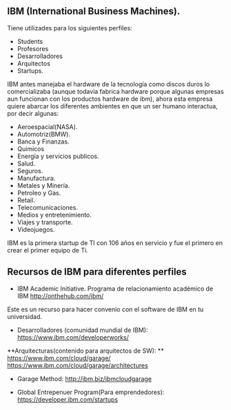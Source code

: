 ## IBM (International Business Machines).

Tiene utilizades para los siguientes perfiles:

+ Students
+ Profesores
+ Desarrolladores
+ Arquitectos
+ Startups.

IBM antes manejaba el hardware de la tecnología como discos duros lo comercializaba (aunque todavia fabrica hardware porque algunas empresas aun funcionan con los productos hardware de ibm), ahora esta empresa quiere abarcar los diferentes ambientes en que un ser humano interactua, por decir algunas:

+ Aeroespacial(NASA).
+ Automotriz(BMW).
+ Banca y Finanzas.
+ Quimicos
+ Energía y servicios publicos.
+ Salud.
+ Seguros.
+ Manufactura.
+ Metales y Minería.
+ Petroleo y Gas.
+ Retail.
+ Telecomunicaciones.
+ Medios y entretenimiento.
+ Viajes y transporte.
+ Videojuegos.

IBM es la primera startup de TI con 106 años en servicio y fue el primero en crear el primer equipo de Ti.

## Recursos de IBM para diferentes perfiles

+ IBM Academic Initiative.
 Programa de relacionamiento académico de IBM
  http://onthehub.com/ibm/

 Este es un recurso para hacer convenio con el software de IBM en tu universidad.

+ Desarrolladores (comunidad mundial de IBM):
  https://www.ibm.com/developerworks/

**Arquitecturas(contenido para arquitectos de SW): **
  https://www.ibm.com/cloud/garage/
  https://www.ibm.com/cloud/garage/architectures

+ Garage Method:
  http://ibm.biz/ibmcloudgarage

+ Global Entrepenuer Program(Para emprendedores):
  https://developer.ibm.com/startups


